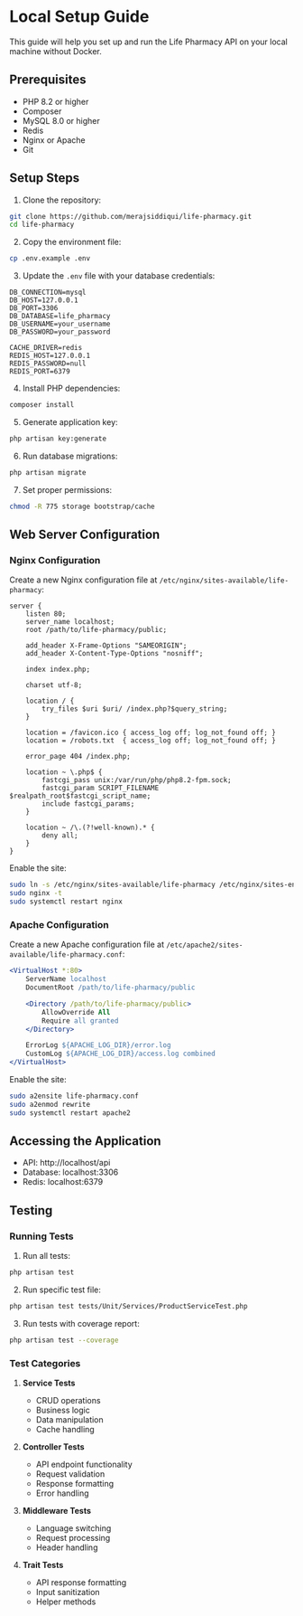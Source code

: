 # Local Setup Guide

This guide will help you set up and run the Life Pharmacy API on your local machine without Docker.

## Prerequisites

- PHP 8.2 or higher
- Composer
- MySQL 8.0 or higher
- Redis
- Nginx or Apache
- Git

## Setup Steps

1. Clone the repository:
```bash
git clone https://github.com/merajsiddiqui/life-pharmacy.git
cd life-pharmacy
```

2. Copy the environment file:
```bash
cp .env.example .env
```

3. Update the `.env` file with your database credentials:
```env
DB_CONNECTION=mysql
DB_HOST=127.0.0.1
DB_PORT=3306
DB_DATABASE=life_pharmacy
DB_USERNAME=your_username
DB_PASSWORD=your_password

CACHE_DRIVER=redis
REDIS_HOST=127.0.0.1
REDIS_PASSWORD=null
REDIS_PORT=6379
```

4. Install PHP dependencies:
```bash
composer install
```

5. Generate application key:
```bash
php artisan key:generate
```

6. Run database migrations:
```bash
php artisan migrate
```

7. Set proper permissions:
```bash
chmod -R 775 storage bootstrap/cache
```

## Web Server Configuration

### Nginx Configuration

Create a new Nginx configuration file at `/etc/nginx/sites-available/life-pharmacy`:

```nginx
server {
    listen 80;
    server_name localhost;
    root /path/to/life-pharmacy/public;

    add_header X-Frame-Options "SAMEORIGIN";
    add_header X-Content-Type-Options "nosniff";

    index index.php;

    charset utf-8;

    location / {
        try_files $uri $uri/ /index.php?$query_string;
    }

    location = /favicon.ico { access_log off; log_not_found off; }
    location = /robots.txt  { access_log off; log_not_found off; }

    error_page 404 /index.php;

    location ~ \.php$ {
        fastcgi_pass unix:/var/run/php/php8.2-fpm.sock;
        fastcgi_param SCRIPT_FILENAME $realpath_root$fastcgi_script_name;
        include fastcgi_params;
    }

    location ~ /\.(?!well-known).* {
        deny all;
    }
}
```

Enable the site:
```bash
sudo ln -s /etc/nginx/sites-available/life-pharmacy /etc/nginx/sites-enabled/
sudo nginx -t
sudo systemctl restart nginx
```

### Apache Configuration

Create a new Apache configuration file at `/etc/apache2/sites-available/life-pharmacy.conf`:

```apache
<VirtualHost *:80>
    ServerName localhost
    DocumentRoot /path/to/life-pharmacy/public

    <Directory /path/to/life-pharmacy/public>
        AllowOverride All
        Require all granted
    </Directory>

    ErrorLog ${APACHE_LOG_DIR}/error.log
    CustomLog ${APACHE_LOG_DIR}/access.log combined
</VirtualHost>
```

Enable the site:
```bash
sudo a2ensite life-pharmacy.conf
sudo a2enmod rewrite
sudo systemctl restart apache2
```

## Accessing the Application

- API: http://localhost/api
- Database: localhost:3306
- Redis: localhost:6379

## Testing

### Running Tests

1. Run all tests:
```bash
php artisan test
```

2. Run specific test file:
```bash
php artisan test tests/Unit/Services/ProductServiceTest.php
```

3. Run tests with coverage report:
```bash
php artisan test --coverage
```

### Test Categories

1. **Service Tests**
   - CRUD operations
   - Business logic
   - Data manipulation
   - Cache handling

2. **Controller Tests**
   - API endpoint functionality
   - Request validation
   - Response formatting
   - Error handling

3. **Middleware Tests**
   - Language switching
   - Request processing
   - Header handling

4. **Trait Tests**
   - API response formatting
   - Input sanitization
   - Helper methods 